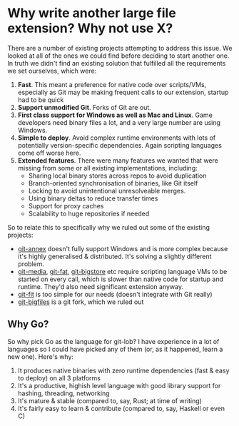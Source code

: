 # Why write another large file extension? Why not use X? #
There are a number of existing projects attempting to address this issue. We looked at all of the ones we could find before deciding to start another one.
In truth we didn't find an existing solution that fulfilled all the requirements we set ourselves, which were:

1. **Fast**. This meant a preference for native code over scripts/VMs, especially as Git may be making frequent calls to our extension, startup had to be quick
2. **Support unmodified Git**. Forks of Git are out.
3. **First class support for Windows as well as Mac and Linux**. Game developers need binary files a lot, and a very large number are using Windows. 
4. **Simple to deploy**. Avoid complex runtime environments with lots of potentially version-specific dependencies. Again scripting languages come off worse here.
5. **Extended features**. There were many features we wanted that were missing from some or all existing implementations, including:
    * Sharing local binary stores across repos to avoid duplication
    * Branch-oriented synchronisation of binaries, like Git itself
    * Locking to avoid unintentional unresolveable merges. 
    * Using binary deltas to reduce transfer times
    * Support for proxy caches
    * Scalability to huge repositories if needed

So to relate this to specifically why we ruled out some of the existing projects:

* [git-annex](http://git-annex.branchable.com) doesn't fully support Windows and is more complex because it's highly generalised & distributed. It's solving a slightly different problem.
* [git-media](https://github.com/alebedev/git-media), [git-fat](https://github.com/jedbrown/git-fat), [git-bigstore](https://github.com/lionheart/git-bigstore) etc require scripting language VMs to be started on every call, which is slower than native code for startup and runtime. They'd also need significant extension anyway.
* [git-fit](https://github.com/dailymuse/git-fit) is too simple for our needs (doesn't integrate with Git really)
* [git-bigfiles](https://github.com/lionheart/git-bigstore) is a git fork, which we ruled out

## Why Go? ##
So why pick Go as the language for git-lob? I have experience in a lot of languages so I could have picked any of them (or, as it happened, learn a new one). Here's why:

1. It produces native binaries with zero runtime dependencies (fast & easy to deploy) on all 3 platforms
2. It's a productive, highish level language with good library support for hashing, threading, networking
3. It's mature & stable (compared to, say, Rust; at time of writing)
4. It's fairly easy to learn & contribute (compared to, say, Haskell or even C)